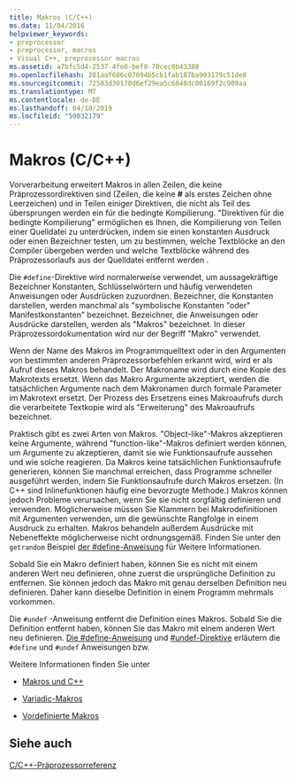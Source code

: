 ```yaml
---
title: Makros (C/C++)
ms.date: 11/04/2016
helpviewer_keywords:
- preprocessor
- preprocessor, macros
- Visual C++, preprocessor macros
ms.assetid: a7bfc5d4-2537-4fe0-bef0-70cec0b43388
ms.openlocfilehash: 281aaf686c07894b5cb1fab187ba903179c51de8
ms.sourcegitcommit: 72583d30170d6ef29ea5c6848dc00169f2c909aa
ms.translationtype: MT
ms.contentlocale: de-DE
ms.lasthandoff: 04/18/2019
ms.locfileid: "59032179"
---
```

# <a name="macros-cc"></a>Makros (C/C++)
Vorverarbeitung erweitert Makros in allen Zeilen, die keine Präprozessordirektiven sind (Zeilen, die keine **#** als erstes Zeichen ohne Leerzeichen) und in Teilen einiger Direktiven, die nicht als Teil des übersprungen werden ein für die bedingte Kompilierung. "Direktiven für die bedingte Kompilierung" ermöglichen es Ihnen, die Kompilierung von Teilen einer Quelldatei zu unterdrücken, indem sie einen konstanten Ausdruck oder einen Bezeichner testen, um zu bestimmen, welche Textblöcke an den Compiler übergeben werden und welche Textblöcke während des Präprozessorlaufs aus der Quelldatei entfernt werden .

Die `#define`-Direktive wird normalerweise verwendet, um aussagekräftige Bezeichner Konstanten, Schlüsselwörtern und häufig verwendeten Anweisungen oder Ausdrücken zuzuordnen. Bezeichner, die Konstanten darstellen, werden manchmal als "symbolische Konstanten "oder" Manifestkonstanten" bezeichnet. Bezeichner, die Anweisungen oder Ausdrücke darstellen, werden als "Makros" bezeichnet. In dieser Präprozessordokumentation wird nur der Begriff "Makro" verwendet.

Wenn der Name des Makros im Programmquelltext oder in den Argumenten von bestimmten anderen Präprozessorbefehlen erkannt wird, wird er als Aufruf dieses Makros behandelt. Der Makroname wird durch eine Kopie des Makrotexts ersetzt. Wenn das Makro Argumente akzeptiert, werden die tatsächlichen Argumente nach dem Makronamen durch formale Parameter im Makrotext ersetzt. Der Prozess des Ersetzens eines Makroaufrufs durch die verarbeitete Textkopie wird als "Erweiterung" des Makroaufrufs bezeichnet.

Praktisch gibt es zwei Arten von Makros. "Object-like"-Makros akzeptieren keine Argumente, während "function-like"-Makros definiert werden können, um Argumente zu akzeptieren, damit sie wie Funktionsaufrufe aussehen und wie solche reagieren. Da Makros keine tatsächlichen Funktionsaufrufe generieren, können Sie manchmal erreichen, dass Programme schneller ausgeführt werden, indem Sie Funktionsaufrufe durch Makros ersetzen. (In C++ sind Inlinefunktionen häufig eine bevorzugte Methode.) Makros können jedoch Probleme verursachen, wenn Sie sie nicht sorgfältig definieren und verwenden. Möglicherweise müssen Sie Klammern bei Makrodefinitionen mit Argumenten verwenden, um die gewünschte Rangfolge in einem Ausdruck zu erhalten. Makros behandeln außerdem Ausdrücke mit Nebeneffekte möglicherweise nicht ordnungsgemäß. Finden Sie unter den `getrandom` Beispiel [der #define-Anweisung](../preprocessor/hash-define-directive-c-cpp.md) für Weitere Informationen.

Sobald Sie ein Makro definiert haben, können Sie es nicht mit einem anderen Wert neu definieren, ohne zuerst die ursprüngliche Definition zu entfernen. Sie können jedoch das Makro mit genau derselben Definition neu definieren. Daher kann dieselbe Definition in einem Programm mehrmals vorkommen.

Die `#undef` -Anweisung entfernt die Definition eines Makros. Sobald Sie die Definition entfernt haben, können Sie das Makro mit einem anderen Wert neu definieren. [Die #define-Anweisung](../preprocessor/hash-define-directive-c-cpp.md) und [#undef-Direktive](../preprocessor/hash-undef-directive-c-cpp.md) erläutern die `#define` und `#undef` Anweisungen bzw.

Weitere Informationen finden Sie unter

- [Makros und C++](../preprocessor/macros-and-cpp.md)

- [Variadic-Makros](../preprocessor/variadic-macros.md)

- [Vordefinierte Makros](../preprocessor/predefined-macros.md)

## <a name="see-also"></a>Siehe auch

[C/C++-Präprozessorreferenz](../preprocessor/c-cpp-preprocessor-reference.md)